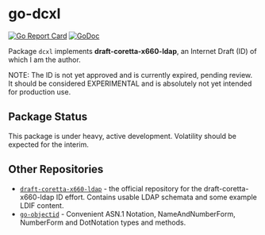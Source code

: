 # go-dcxl

[![Go Report Card](https://goreportcard.com/badge/JesseCoretta/go-dcxl)](https://goreportcard.com/report/github.com/JesseCoretta/go-dcxl) [![GoDoc](https://godoc.org/github.com/JesseCoretta/go-dcxl?status.svg)](https://godoc.org/github.com/JesseCoretta/go-dcxl)

Package `dcxl` implements **draft-coretta-x660-ldap**, an Internet Draft (ID) of which I am the author.

NOTE: The ID is not yet approved and is currently expired, pending review. It should be considered EXPERIMENTAL and is absolutely not yet intended for production use.

## Package Status

This package is under heavy, active development. Volatility should be expected for the interim.

## Other Repositories

* [`draft-coretta-x660-ldap`](https://github.com/JesseCoretta/draft-coretta-x660-ldap) - the official repository for the draft-coretta-x660-ldap ID effort. Contains usable LDAP schemata and some example LDIF content.
* [`go-objectid`](https://github.com/JesseCoretta/go-objectid) - Convenient ASN.1 Notation, NameAndNumberForm, NumberForm and DotNotation types and methods.
